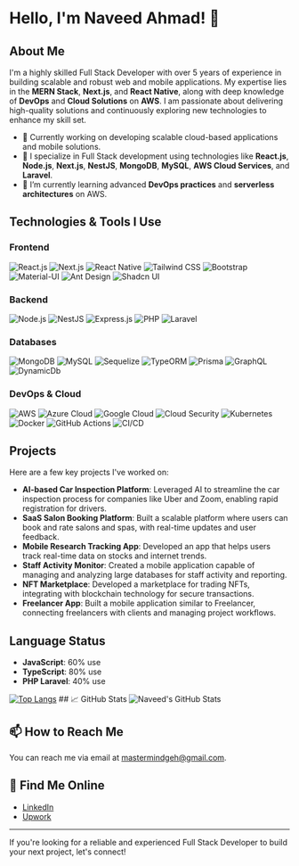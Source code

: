 # Hello, I'm Naveed Ahmad! 👋

## About Me
I'm a highly skilled Full Stack Developer with over 5 years of experience in building scalable and robust web and mobile applications. My expertise lies in the **MERN Stack**, **Next.js**, and **React Native**, along with deep knowledge of **DevOps** and **Cloud Solutions** on **AWS**. I am passionate about delivering high-quality solutions and continuously exploring new technologies to enhance my skill set.

- 💼 Currently working on developing scalable cloud-based applications and mobile solutions.
- 🎯 I specialize in Full Stack development using technologies like **React.js**, **Node.js**, **Next.js**, **NestJS**, **MongoDB**, **MySQL**, **AWS Cloud Services**, and **Laravel**.
- 🌱 I’m currently learning advanced **DevOps practices** and **serverless architectures** on AWS.

## Technologies & Tools I Use

### Frontend
![React.js](https://img.shields.io/badge/-React-61DAFB?style=flat-square&logo=react&logoColor=white)
![Next.js](https://img.shields.io/badge/-Next.js-000000?style=flat-square&logo=nextdotjs&logoColor=white)
![React Native](https://img.shields.io/badge/-React%20Native-61DAFB?style=flat-square&logo=react&logoColor=white)
![Tailwind CSS](https://img.shields.io/badge/-Tailwind%20CSS-38B2AC?style=flat-square&logo=tailwind-css&logoColor=white)
![Bootstrap](https://img.shields.io/badge/-Bootstrap-563D7C?style=flat-square&logo=bootstrap&logoColor=white)
![Material-UI](https://img.shields.io/badge/-Material--UI-0081CB?style=flat-square&logo=material-ui&logoColor=white)
![Ant Design](https://img.shields.io/badge/-Ant%20Design-0170FE?style=flat-square&logo=ant-design&logoColor=white)
![Shadcn UI](https://img.shields.io/badge/-Shadcn%20UI-7289DA?style=flat-square&logo=react&logoColor=white)

### Backend
![Node.js](https://img.shields.io/badge/-Node.js-339933?style=flat-square&logo=node.js&logoColor=white)
![NestJS](https://img.shields.io/badge/-NestJS-E0234E?style=flat-square&logo=nestjs&logoColor=white)
![Express.js](https://img.shields.io/badge/-Express.js-000000?style=flat-square&logo=express&logoColor=white)
![PHP](https://img.shields.io/badge/-PHP-777BB4?style=flat-square&logo=php&logoColor=white)
![Laravel](https://img.shields.io/badge/-Laravel-FF2D20?style=flat-square&logo=laravel&logoColor=white)

### Databases
![MongoDB](https://img.shields.io/badge/-MongoDB-47A248?style=flat-square&logo=mongodb&logoColor=white)
![MySQL](https://img.shields.io/badge/-MySQL-4479A1?style=flat-square&logo=mysql&logoColor=white)
![Sequelize](https://img.shields.io/badge/-Sequelize-52B0E7?style=flat-square&logo=sequelize&logoColor=white)
![TypeORM](https://img.shields.io/badge/-TypeORM-00758F?style=flat-square&logo=typeorm&logoColor=white)
![Prisma](https://img.shields.io/badge/-Prisma-2D3748?style=flat-square&logo=prisma&logoColor=white)
![GraphQL](https://img.shields.io/badge/-GraphQL-E10098?style=flat-square&logo=graphql&logoColor=white)
![DynamicDb](https://img.shields.io/badge/-DynamicDb-00758F?style=flat-square&logo=dynamicdb&logoColor=white)

### DevOps & Cloud
![AWS](https://img.shields.io/badge/-AWS-232F3E?style=flat-square&logo=amazon-aws&logoColor=white)
![Azure Cloud](https://img.shields.io/badge/-Azure%20Cloud-0078D4?style=flat-square&logo=microsoft-azure&logoColor=white)
![Google Cloud](https://img.shields.io/badge/-Google%20Cloud-4285F4?style=flat-square&logo=google-cloud&logoColor=white)
![Cloud Security](https://img.shields.io/badge/-Cloud%20Security-2F4F4F?style=flat-square&logo=cloudsecurity&logoColor=white)
![Kubernetes](https://img.shields.io/badge/-Kubernetes-326CE5?style=flat-square&logo=kubernetes&logoColor=white)
![Docker](https://img.shields.io/badge/-Docker-2496ED?style=flat-square&logo=docker&logoColor=white)
![GitHub Actions](https://img.shields.io/badge/-GitHub%20Actions-2088FF?style=flat-square&logo=github-actions&logoColor=white)
![CI/CD](https://img.shields.io/badge/-CI%2FCD-00C853?style=flat-square&logo=continuous-integration&logoColor=white)

## Projects
Here are a few key projects I've worked on:
- **AI-based Car Inspection Platform**: Leveraged AI to streamline the car inspection process for companies like Uber and Zoom, enabling rapid registration for drivers.
- **SaaS Salon Booking Platform**: Built a scalable platform where users can book and rate salons and spas, with real-time updates and user feedback.
- **Mobile Research Tracking App**: Developed an app that helps users track real-time data on stocks and internet trends.
- **Staff Activity Monitor**: Created a mobile application capable of managing and analyzing large databases for staff activity and reporting.
- **NFT Marketplace**: Developed a marketplace for trading NFTs, integrating with blockchain technology for secure transactions.
- **Freelancer App**: Built a mobile application similar to Freelancer, connecting freelancers with clients and managing project workflows.

## Language Status
- **JavaScript**: 60% use
- **TypeScript**: 80% use
- **PHP Laravel**: 40% use

[![Top Langs](https://github-readme-stats.vercel.app/api/top-langs/?username=naveedgeh&layout=compact&theme=radical)](https://github.com/naveedgeh/github-readme-stats)     ## 📈 GitHub Stats
![Naveed's GitHub Stats](https://github-readme-stats.vercel.app/api?username=naveedgeh&show_icons=true&theme=radical)


## 📫 How to Reach Me
You can reach me via email at [mastermindgeh@gmail.com](mailto:mastermindgeh@gmail.com).

## 📎 Find Me Online
- [LinkedIn](https://www.linkedin.com/in/naveed-ahmad-full-stack-developer/)
- [Upwork](https://www.upwork.com/freelancers/~0155ee24d43bea77cc)

---

If you're looking for a reliable and experienced Full Stack Developer to build your next project, let's connect!

